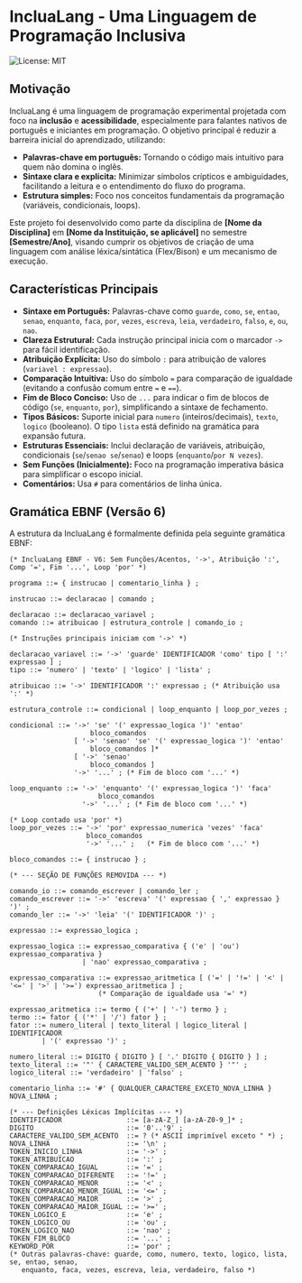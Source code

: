 # IncluaLang - Uma Linguagem de Programação Inclusiva

![License: MIT](https://img.shields.io/badge/License-MIT-yellow.svg) <!-- Você pode escolher outra licença se preferir -->

## Motivação

IncluaLang é uma linguagem de programação experimental projetada com foco na **inclusão** e **acessibilidade**, especialmente para falantes nativos de português e iniciantes em programação. O objetivo principal é reduzir a barreira inicial do aprendizado, utilizando:

*   **Palavras-chave em português:** Tornando o código mais intuitivo para quem não domina o inglês.
*   **Sintaxe clara e explícita:** Minimizar símbolos crípticos e ambiguidades, facilitando a leitura e o entendimento do fluxo do programa.
*   **Estrutura simples:** Foco nos conceitos fundamentais da programação (variáveis, condicionais, loops).

Este projeto foi desenvolvido como parte da disciplina de **[Nome da Disciplina]** em **[Nome da Instituição, se aplicável]** no semestre **[Semestre/Ano]**, visando cumprir os objetivos de criação de uma linguagem com análise léxica/sintática (Flex/Bison) e um mecanismo de execução.

## Características Principais

*   **Sintaxe em Português:** Palavras-chave como `guarde`, `como`, `se`, `entao`, `senao`, `enquanto`, `faca`, `por`, `vezes`, `escreva`, `leia`, `verdadeiro`, `falso`, `e`, `ou`, `nao`.
*   **Clareza Estrutural:** Cada instrução principal inicia com o marcador `->` para fácil identificação.
*   **Atribuição Explícita:** Uso do símbolo `:` para atribuição de valores (`variavel : expressao`).
*   **Comparação Intuitiva:** Uso do símbolo `=` para comparação de igualdade (evitando a confusão comum entre `=` e `==`).
*   **Fim de Bloco Conciso:** Uso de `...` para indicar o fim de blocos de código (`se`, `enquanto`, `por`), simplificando a sintaxe de fechamento.
*   **Tipos Básicos:** Suporte inicial para `numero` (inteiros/decimais), `texto`, `logico` (booleano). O tipo `lista` está definido na gramática para expansão futura.
*   **Estruturas Essenciais:** Inclui declaração de variáveis, atribuição, condicionais (`se`/`senao se`/`senao`) e loops (`enquanto`/`por N vezes`).
*   **Sem Funções (Inicialmente):** Foco na programação imperativa básica para simplificar o escopo inicial.
*   **Comentários:** Usa `#` para comentários de linha única.

## Gramática EBNF (Versão 6)

A estrutura da IncluaLang é formalmente definida pela seguinte gramática EBNF:

```ebnf
(* IncluaLang EBNF - V6: Sem Funções/Acentos, '->', Atribuição ':', Comp '=', Fim '...', Loop 'por' *)

programa ::= { instrucao | comentario_linha } ;

instrucao ::= declaracao | comando ;

declaracao ::= declaracao_variavel ;
comando ::= atribuicao | estrutura_controle | comando_io ;

(* Instruções principais iniciam com '->' *)

declaracao_variavel ::= '->' 'guarde' IDENTIFICADOR 'como' tipo [ ':' expressao ] ;
tipo ::= 'numero' | 'texto' | 'logico' | 'lista' ;

atribuicao ::= '->' IDENTIFICADOR ':' expressao ; (* Atribuição usa ':' *)

estrutura_controle ::= condicional | loop_enquanto | loop_por_vezes ;

condicional ::= '->' 'se' '(' expressao_logica ')' 'entao'
                    bloco_comandos
                [ '->' 'senao' 'se' '(' expressao_logica ')' 'entao'
                    bloco_comandos ]*
                [ '->' 'senao'
                    bloco_comandos ]
                '->' '...' ; (* Fim de bloco com '...' *)

loop_enquanto ::= '->' 'enquanto' '(' expressao_logica ')' 'faca'
                      bloco_comandos
                  '->' '...' ; (* Fim de bloco com '...' *)

(* Loop contado usa 'por' *)
loop_por_vezes ::= '->' 'por' expressao_numerica 'vezes' 'faca'
                   bloco_comandos
                   '->' '...' ;   (* Fim de bloco com '...' *)

bloco_comandos ::= { instrucao } ;

(* --- SEÇÃO DE FUNÇÕES REMOVIDA --- *)

comando_io ::= comando_escrever | comando_ler ;
comando_escrever ::= '->' 'escreva' '(' expressao { ',' expressao } ')' ;
comando_ler ::= '->' 'leia' '(' IDENTIFICADOR ')' ;

expressao ::= expressao_logica ;

expressao_logica ::= expressao_comparativa { ('e' | 'ou') expressao_comparativa }
                  | 'nao' expressao_comparativa ;

expressao_comparativa ::= expressao_aritmetica [ ('=' | '!=' | '<' | '<=' | '>' | '>=') expressao_aritmetica ] ;
                      (* Comparação de igualdade usa '=' *)

expressao_aritmetica ::= termo { ('+' | '-') termo } ;
termo ::= fator { ('*' | '/') fator } ;
fator ::= numero_literal | texto_literal | logico_literal | IDENTIFICADOR
        | '(' expressao ')' ;

numero_literal ::= DIGITO { DIGITO } [ '.' DIGITO { DIGITO } ] ;
texto_literal ::= '"' { CARACTERE_VALIDO_SEM_ACENTO } '"' ;
logico_literal ::= 'verdadeiro' | 'falso' ;

comentario_linha ::= '#' { QUALQUER_CARACTERE_EXCETO_NOVA_LINHA } NOVA_LINHA ;

(* --- Definições Léxicas Implícitas --- *)
IDENTIFICADOR                ::= [a-zA-Z_] [a-zA-Z0-9_]* ;
DIGITO                       ::= '0'..'9' ;
CARACTERE_VALIDO_SEM_ACENTO  ::= ? (* ASCII imprimível exceto " *) ;
NOVA_LINHA                   ::= '\n' ;
TOKEN_INICIO_LINHA           ::= '->' ;
TOKEN_ATRIBUICAO             ::= ':' ;
TOKEN_COMPARACAO_IGUAL       ::= '=' ;
TOKEN_COMPARACAO_DIFERENTE   ::= '!=' ;
TOKEN_COMPARACAO_MENOR       ::= '<' ;
TOKEN_COMPARACAO_MENOR_IGUAL ::= '<=' ;
TOKEN_COMPARACAO_MAIOR       ::= '>' ;
TOKEN_COMPARACAO_MAIOR_IGUAL ::= '>=' ;
TOKEN_LOGICO_E               ::= 'e' ;
TOKEN_LOGICO_OU              ::= 'ou' ;
TOKEN_LOGICO_NAO             ::= 'nao' ;
TOKEN_FIM_BLOCO              ::= '...' ;
KEYWORD_POR                  ::= 'por' ;
(* Outras palavras-chave: guarde, como, numero, texto, logico, lista, se, entao, senao,
   enquanto, faca, vezes, escreva, leia, verdadeiro, falso *)
